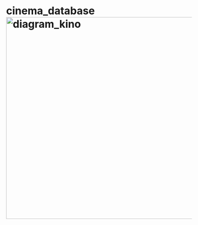 # cinema_database<img width="547" alt="diagram_kino" src="https://user-images.githubusercontent.com/92950276/218329472-0c09b0f9-3474-4f50-80ae-069a84f7aa06.png">
